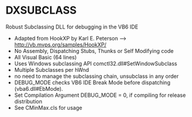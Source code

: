 # DXSUBCLASS
Robust Subclassing DLL for debugging in the VB6 IDE

* Adapted from HookXP by Karl E. Peterson --> http://vb.mvps.org/samples/HookXP/
* No Assembly, Dispatching Stubs, Thunks or Self Modifying code
* All Visual Basic (64 lines)
* Uses Windows subclassing API comctl32.dll#SetWindowSubclass
* Multiple Subclasses per hWnd
* no need to manage the subclassing chain, unsubclass in any order
* DEBUG_MODE checks VB6 IDE Break Mode before dispatching (vba6.dll#EbMode).
* Set Compilation Argument DEBUG_MODE = 0, if compiling for release distribution
* See CMinMax.cls for usage
